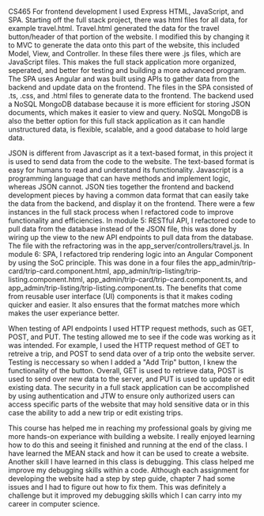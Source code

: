 CS465
For frontend development I used Express HTML, JavaScript, and SPA. Starting off the full stack project, there was html files for all data, for example travel.html. Travel.html generated the data for the travel button/header of that portion of the website. I modified this by changing it to MVC to generate the data onto this part of the website, this included Model, View, and Controller. In these files there were .js files, which are JavaScript files. This makes the full stack application more organized, seperated, and better for testing and building a more advanced program. The SPA uses Angular and was built using APIs to gather data from the backend and update data on the frontend. The files in the SPA consisted of .ts, .css, and .html files to generate data to the frontend. The backend used a NoSQL MongoDB database because it is more efficient for storing JSON documents, which makes it easier to view and query. NoSQL MongoDB is also the better option for this full stack application as it can handle unstructured data, is flexible, scalable, and a good database to hold large data.

JSON is different from Javascript as it a text-based format, in this project it is used to send data from the code to the website. The text-based format is easy for humans to read and understand its functionality. Javascript is a programming language that can have methods and implement logic, whereas JSON cannot. JSON ties together the frontend and backend development pieces by having a common data format that can easily take the data from the backend, and display it on the frontend. There were a few instances in the full stack process when I refactored code to improve functionality and efficiencies. In module 5: RESTful API, I refactored code to pull data from the database instead of the JSON file, this was done by wiring up the view to the new API endpoints to pull data from the database. The file with the refractoring was in the app_server/controllers/travel.js. In module 6: SPA, I refactored trip rendering logic into an Angular Component by using the SoC principle. This was done in a four files the app_admin/trip-card/trip-card.component.html, app_admin/trip-listing/trip-listing.component.html, app_admin/trip-card/trip-card.component.ts, and app_admin/trip-listing/trip-listing.component.ts. The benefits that come from reusable user interface (UI) components is that it makes coding quicker and easier. It also ensures that the format matches more which makes the user experiance better.

When testing of API endpoints I used HTTP request methods, such as GET, POST, and PUT. The testing allowed me to see if the code was working as it was intended. For example, I used the HTTP request method of GET to retreive a trip, and POST to send data over of a trip onto the website server. Testing is neccessary so when I added a "Add Trip" button, I knew the functionality of the button. Overall, GET is used to retrieve data, POST is used to send over new data to the server, and PUT is used to update or edit existing data. The security in a full stack application can be accomplished by using authentication and JTW to ensure only authorized users can access specific parts of the website that may hold sensitive data or in this case the ability to add a new trip or edit existing trips.

This course has helped me in reaching my professional goals by giving me more hands-on experiance with building a website. I really enjoyed learning how to do this and seeing it finished and running at the end of the class. I have learned the MEAN stack and how it can be used to create a website. Another skill I have learned in this class is debugging. This class helped me improve my debugging skills within a code. Although each assignment for developing the website had a step by step guide, chapter 7 had some issues and I had to figure out how to fix them. This was definitely a challenge but it improved my debugging skills which I can carry into my career in computer science.
